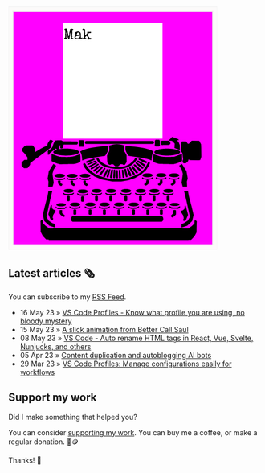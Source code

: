 ![quote](img/quote.gif)

## Latest articles 🗞️

You can subscribe to my [RSS Feed](https://www.roboleary.net/feed.xml).

<!-- BLOG:START -->
 - 16 May 23 » [VS Code Profiles - Know what profile you are using, no bloody mystery](https://www.roboleary.net/vscode/2023/05/16/vscode-what-profile-i-am-using.html)
 - 15 May 23 » [A slick animation from Better Call Saul](https://www.roboleary.net/animation/2023/05/15/a-slick-animation-better-call-saul-title-sequence.html)
 - 08 May 23 » [VS Code - Auto rename HTML tags in React, Vue, Svelte, Nunjucks, and others](https://www.roboleary.net/vscode/2023/05/08/auto-rename-tags-react-vue-svelte.html)
 - 05 Apr 23 » [Content duplication and autoblogging AI bots](https://www.roboleary.net/tools/2023/04/05/autoblogging-ai-bots-content-duplication.html)
 - 29 Mar 23 » [VS Code Profiles: Manage configurations easily for workflows](https://www.roboleary.net/vscode/2023/03/29/vscode-workflow-environment-configuration-profile.html)<!-- BLOG:END -->

## Support my work

Did I make something that helped you?

You can consider [supporting my work](https://ko-fi.com/roboleary). You can buy me a coffee, or make a regular donation. 🌈🪙

Thanks! 🙏
